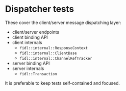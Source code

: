 # Dispatcher tests

These cover the client/server message dispatching layer:

 - client/server endpoints
 - client binding API
 - client internals
   * `fidl::internal::ResponseContext`
   * `fidl::internal::ClientBase`
   * `fidl::internal::ChannelRefTracker`
 - server binding API
 - server internals
   * `fidl::Transaction`

It is preferable to keep tests self-contained and focused.
